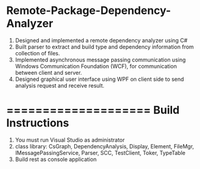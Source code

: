 # Remote-Package-Dependency-Analyzer
1. Designed and implemented a remote dependency analyzer using C# 
2. Built parser to extract and build type and dependency information from collection of files. 
3. Implemented asynchronous message passing communication using Windows Communication Foundation (WCF), for communication between client and server. 
4. Designed graphical user interface using WPF on client side to send analysis request and receive result.




====================
 Build Instructions
====================
1. You must run Visual Studio as administrator
2. class library: CsGraph, DependencyAnalysis, Display, Element, FileMgr, IMessagePassingService, Parser, SCC, TestClient,  Toker, TypeTable
3. Build rest as console application

